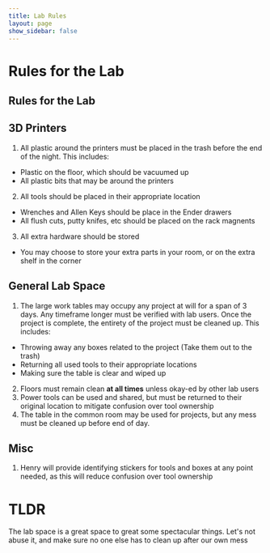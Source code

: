 ```yaml
---
title: Lab Rules
layout: page
show_sidebar: false
---
```



# Rules for the Lab

## Rules for the Lab

## 3D Printers 

1. All plastic around the printers must be placed in the trash before the end of the night. This includes:
* Plastic on the floor, which should be vacuumed up
* All plastic bits that may be around the printers
2. All tools should be placed in their appropriate location
* Wrenches and Allen Keys should be place in the Ender drawers
* All flush cuts, putty knifes, etc should be placed on the rack magnents
3. All extra hardware should be stored
* You may choose to store your extra parts in your room, or on the extra shelf in the corner

## General Lab Space

1. The large work tables may occupy any project at will for a span of 3 days. Any timeframe longer must be verified with lab users. Once the project is complete, the entirety of the project must be cleaned up. This includes:
* Throwing away any boxes related to the project (Take them out to the trash)
* Returning all used tools to their appropriate locations
* Making sure the table is clear and wiped up
2. Floors must remain clean **at all times** unless okay-ed by other lab users
3. Power tools can be used and shared, but must be returned to their original location to mitigate confusion over tool ownership
4. The table in the common room may be used for projects, but any mess must be cleaned up before end of day.

## Misc

1. Henry will provide identifying stickers for tools and boxes at any point needed, as this will reduce confusion over tool ownership

# TLDR

The lab space is a great space to great some spectacular things. Let's not abuse it, and make sure no one else has to clean up after our own mess



